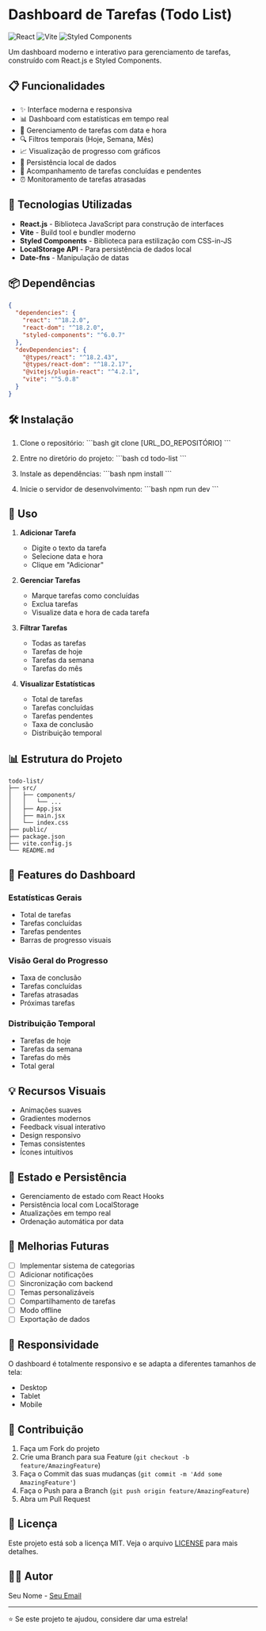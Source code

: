 # Dashboard de Tarefas (Todo List)

![React](https://img.shields.io/badge/React-20232A?style=for-the-badge&logo=react&logoColor=61DAFB)
![Vite](https://img.shields.io/badge/Vite-646CFF?style=for-the-badge&logo=vite&logoColor=white)
![Styled Components](https://img.shields.io/badge/styled--components-DB7093?style=for-the-badge&logo=styled-components&logoColor=white)

Um dashboard moderno e interativo para gerenciamento de tarefas, construído com React.js e Styled Components.

## 📋 Funcionalidades

- ✨ Interface moderna e responsiva
- 📊 Dashboard com estatísticas em tempo real
- 📅 Gerenciamento de tarefas com data e hora
- 🔍 Filtros temporais (Hoje, Semana, Mês)
- 📈 Visualização de progresso com gráficos
- 💾 Persistência local de dados
- 🎯 Acompanhamento de tarefas concluídas e pendentes
- ⏰ Monitoramento de tarefas atrasadas

## 🚀 Tecnologias Utilizadas

- **React.js** - Biblioteca JavaScript para construção de interfaces
- **Vite** - Build tool e bundler moderno
- **Styled Components** - Biblioteca para estilização com CSS-in-JS
- **LocalStorage API** - Para persistência de dados local
- **Date-fns** - Manipulação de datas

## 📦 Dependências

```json
{
  "dependencies": {
    "react": "^18.2.0",
    "react-dom": "^18.2.0",
    "styled-components": "^6.0.7"
  },
  "devDependencies": {
    "@types/react": "^18.2.43",
    "@types/react-dom": "^18.2.17",
    "@vitejs/plugin-react": "^4.2.1",
    "vite": "^5.0.8"
  }
}
```

## 🛠️ Instalação

1. Clone o repositório:
\`\`\`bash
git clone [URL_DO_REPOSITÓRIO]
\`\`\`

2. Entre no diretório do projeto:
\`\`\`bash
cd todo-list
\`\`\`

3. Instale as dependências:
\`\`\`bash
npm install
\`\`\`

4. Inicie o servidor de desenvolvimento:
\`\`\`bash
npm run dev
\`\`\`

## 🎯 Uso

1. **Adicionar Tarefa**
   - Digite o texto da tarefa
   - Selecione data e hora
   - Clique em "Adicionar"

2. **Gerenciar Tarefas**
   - Marque tarefas como concluídas
   - Exclua tarefas
   - Visualize data e hora de cada tarefa

3. **Filtrar Tarefas**
   - Todas as tarefas
   - Tarefas de hoje
   - Tarefas da semana
   - Tarefas do mês

4. **Visualizar Estatísticas**
   - Total de tarefas
   - Tarefas concluídas
   - Tarefas pendentes
   - Taxa de conclusão
   - Distribuição temporal

## 📊 Estrutura do Projeto

```
todo-list/
├── src/
│   ├── components/
│   │   └── ...
│   ├── App.jsx
│   ├── main.jsx
│   └── index.css
├── public/
├── package.json
├── vite.config.js
└── README.md
```

## 🎨 Features do Dashboard

### Estatísticas Gerais
- Total de tarefas
- Tarefas concluídas
- Tarefas pendentes
- Barras de progresso visuais

### Visão Geral do Progresso
- Taxa de conclusão
- Tarefas concluídas
- Tarefas atrasadas
- Próximas tarefas

### Distribuição Temporal
- Tarefas de hoje
- Tarefas da semana
- Tarefas do mês
- Total geral

## 💡 Recursos Visuais

- Animações suaves
- Gradientes modernos
- Feedback visual interativo
- Design responsivo
- Temas consistentes
- Ícones intuitivos

## 🔄 Estado e Persistência

- Gerenciamento de estado com React Hooks
- Persistência local com LocalStorage
- Atualizações em tempo real
- Ordenação automática por data

## 🌟 Melhorias Futuras

- [ ] Implementar sistema de categorias
- [ ] Adicionar notificações
- [ ] Sincronização com backend
- [ ] Temas personalizáveis
- [ ] Compartilhamento de tarefas
- [ ] Modo offline
- [ ] Exportação de dados

## 📱 Responsividade

O dashboard é totalmente responsivo e se adapta a diferentes tamanhos de tela:
- Desktop
- Tablet
- Mobile

## 🤝 Contribuição

1. Faça um Fork do projeto
2. Crie uma Branch para sua Feature (`git checkout -b feature/AmazingFeature`)
3. Faça o Commit das suas mudanças (`git commit -m 'Add some AmazingFeature'`)
4. Faça o Push para a Branch (`git push origin feature/AmazingFeature`)
5. Abra um Pull Request

## 📄 Licença

Este projeto está sob a licença MIT. Veja o arquivo [LICENSE](LICENSE) para mais detalhes.

## 👨‍💻 Autor

Seu Nome - [Seu Email](mailto:seuemail@example.com)

---

⭐️ Se este projeto te ajudou, considere dar uma estrela!
